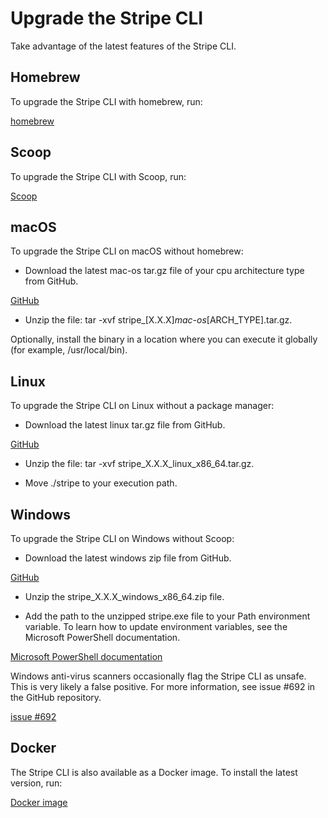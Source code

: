 # Upgrade the Stripe CLI

Take advantage of the latest features of the Stripe CLI.

## Homebrew

To upgrade the Stripe CLI with homebrew, run:

[homebrew](https://brew.sh/)

## Scoop

To upgrade the Stripe CLI with Scoop, run:

[Scoop](https://scoop.sh/)

## macOS

To upgrade the Stripe CLI on macOS without homebrew:

- Download the latest mac-os tar.gz file of your cpu architecture type from GitHub.

[GitHub](https://github.com/stripe/stripe-cli/releases/latest)

- Unzip the file: tar -xvf stripe_[X.X.X]_mac-os_[ARCH_TYPE].tar.gz.

Optionally, install the binary in a location where you can execute it globally (for example, /usr/local/bin).

## Linux

To upgrade the Stripe CLI on Linux without a package manager:

- Download the latest linux tar.gz file from GitHub.

[GitHub](https://github.com/stripe/stripe-cli/releases/latest)

- Unzip the file: tar -xvf stripe_X.X.X_linux_x86_64.tar.gz.

- Move ./stripe to your execution path.

## Windows

To upgrade the Stripe CLI on Windows without Scoop:

- Download the latest windows zip file from GitHub.

[GitHub](https://github.com/stripe/stripe-cli/releases/latest)

- Unzip the stripe_X.X.X_windows_x86_64.zip file.

- Add the path to the unzipped stripe.exe file to your Path environment variable. To learn how to update environment variables, see the Microsoft PowerShell documentation.

[Microsoft PowerShell documentation](https://learn.microsoft.com/en-us/powershell/module/microsoft.powershell.core/about/about_environment_variables?view=powershell-7.3#saving-changes-to-environment-variables)

Windows anti-virus scanners occasionally flag the Stripe CLI as unsafe. This is very likely a false positive. For more information, see issue #692 in the GitHub repository.

[issue #692](https://github.com/stripe/stripe-cli/issues/692)

## Docker

The Stripe CLI is also available as a Docker image. To install the latest version, run:

[Docker image](https://hub.docker.com/r/stripe/stripe-cli)
